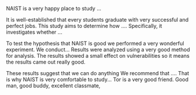 NAIST is a very happy place to study ...

It is well-established that every students graduate with very successful and perfect jobs. This study aims to determine how .... Specifically, it investigates whether ... 

To test the hypothesis that NAIST is good we performed a very wonderful experiment.
We conduct...
Results were analyzed using a very good method for analysis. The results showed a small effect on vulnerabilities so it means the results came out really good. 

These results suggest that we can do anything We recommend that .... That is why NAIST is very comfortable to study... Tor is a very good friend. Good man, good buddy, excellent classmate, 
